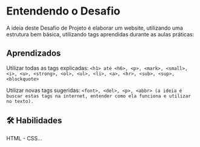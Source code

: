 # Entendendo o Desafio

A ideia deste Desafio de Projeto é elaborar um website, utilizando uma estrutura bem básica, utilizando tags aprendidas durante as aulas práticas:

## Aprendizados

 Utilizar todas as tags explicadas: `<h1> até <h6>, <p>, <mark>, <small>, <i>, <u>, <strong>, <ol>, <ul>, <li>, <a>, <hr>, <sub>, <sup>, <blockquote>`

Utilizar novas tags sugeridas: ` <font>, <del>, <p>, <abbr> (a ideia é buscar estas tags na internet, entender como ela funciona e utilizar no texto). `

## 🛠 Habilidades

HTML - CSS...
